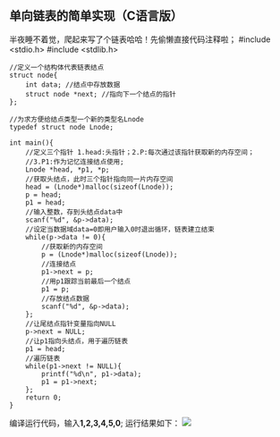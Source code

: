 ## 单向链表的简单实现（C语言版）
半夜睡不着觉，爬起来写了个链表哈哈！先偷懒直接代码注释啦；
    #include <stdio.h>
    #include <stdlib.h>

    //定义一个结构体代表链表结点 
    struct node{ 
        int data; //结点中存放数据 
        struct node *next; //指向下一个结点的指针 
    };

    //为求方便给结点类型一个新的类型名Lnode 
    typedef struct node Lnode;

    int main(){
        //定义三个指针 1.head:头指针；2.P:每次通过该指针获取新的内存空间；
        //3.P1:作为记忆连接结点使用; 
        Lnode *head, *p1, *p;
        //获取头结点，此时三个指针指向同一片内存空间 
        head = (Lnode*)malloc(sizeof(Lnode));
        p = head;
        p1 = head;
        //输入整数，存到头结点data中 
        scanf("%d", &p->data);
        //设定当数据域data=0即用户输入0时退出循环，链表建立结束
        while(p->data != 0){	
            //获取新的内存空间 
            p = (Lnode*)malloc(sizeof(Lnode));
            //连接结点 
            p1->next = p;
            //用p1跟踪当前最后一个结点 
            p1 = p;
            //存放结点数据 
            scanf("%d", &p->data);
        }; 
        //让尾结点指针变量指向NULL 
        p->next = NULL;
        //让p1指向头结点，用于遍历链表
        p1 = head; 
        //遍历链表
        while(p1->next != NULL){
            printf("%d\n", p1->data);
            p1 = p1->next;
        };
        return 0;
    } 
编译运行代码，输入**1,2,3,4,5,0**; 运行结果如下：
![](https://thumbnail0.baidupcs.com/thumbnail/9743b920bcc10bdf6ce76e10acc5740e?fid=427924432-250528-1093112864283835&time=1517767200&rt=sh&sign=FDTAER-DCb740ccc5511e5e8fedcff06b081203-JsBpCOtGPuvOp%2F2naSdNs9eXVqo%3D&expires=8h&chkv=0&chkbd=0&chkpc=&dp-logid=814109238043827141&dp-callid=0&size=c710_u400&quality=100&vuk=-&ft=video)
